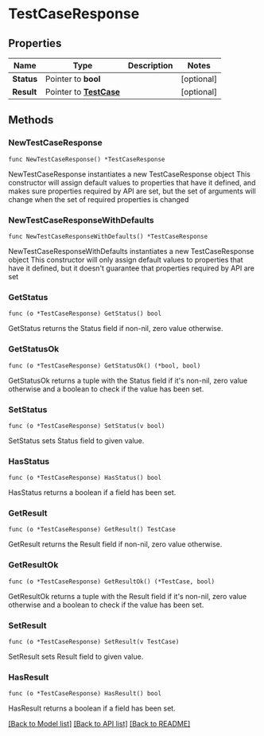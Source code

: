 # TestCaseResponse

## Properties

Name | Type | Description | Notes
------------ | ------------- | ------------- | -------------
**Status** | Pointer to **bool** |  | [optional] 
**Result** | Pointer to [**TestCase**](TestCase.md) |  | [optional] 

## Methods

### NewTestCaseResponse

`func NewTestCaseResponse() *TestCaseResponse`

NewTestCaseResponse instantiates a new TestCaseResponse object
This constructor will assign default values to properties that have it defined,
and makes sure properties required by API are set, but the set of arguments
will change when the set of required properties is changed

### NewTestCaseResponseWithDefaults

`func NewTestCaseResponseWithDefaults() *TestCaseResponse`

NewTestCaseResponseWithDefaults instantiates a new TestCaseResponse object
This constructor will only assign default values to properties that have it defined,
but it doesn't guarantee that properties required by API are set

### GetStatus

`func (o *TestCaseResponse) GetStatus() bool`

GetStatus returns the Status field if non-nil, zero value otherwise.

### GetStatusOk

`func (o *TestCaseResponse) GetStatusOk() (*bool, bool)`

GetStatusOk returns a tuple with the Status field if it's non-nil, zero value otherwise
and a boolean to check if the value has been set.

### SetStatus

`func (o *TestCaseResponse) SetStatus(v bool)`

SetStatus sets Status field to given value.

### HasStatus

`func (o *TestCaseResponse) HasStatus() bool`

HasStatus returns a boolean if a field has been set.

### GetResult

`func (o *TestCaseResponse) GetResult() TestCase`

GetResult returns the Result field if non-nil, zero value otherwise.

### GetResultOk

`func (o *TestCaseResponse) GetResultOk() (*TestCase, bool)`

GetResultOk returns a tuple with the Result field if it's non-nil, zero value otherwise
and a boolean to check if the value has been set.

### SetResult

`func (o *TestCaseResponse) SetResult(v TestCase)`

SetResult sets Result field to given value.

### HasResult

`func (o *TestCaseResponse) HasResult() bool`

HasResult returns a boolean if a field has been set.


[[Back to Model list]](../README.md#documentation-for-models) [[Back to API list]](../README.md#documentation-for-api-endpoints) [[Back to README]](../README.md)


